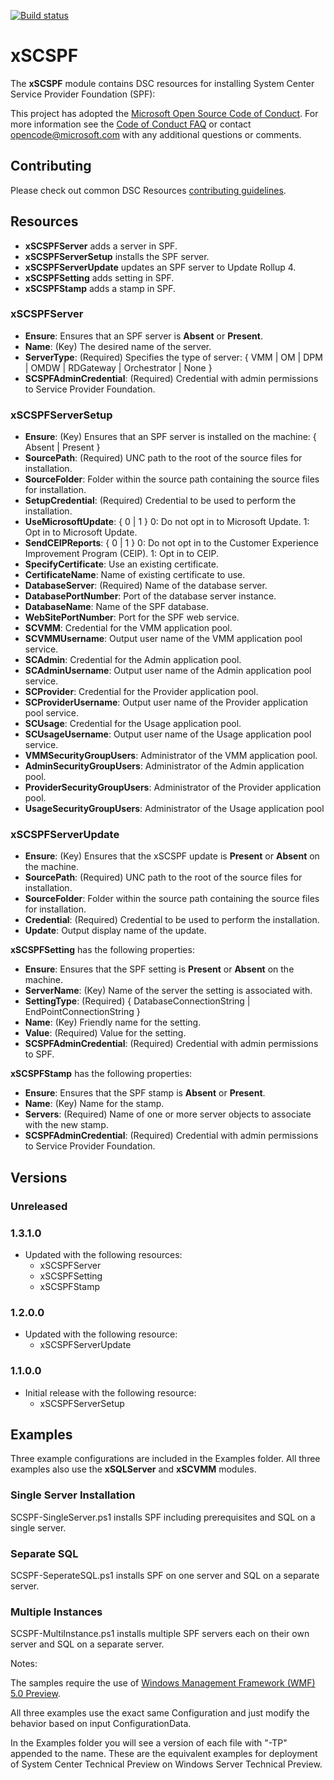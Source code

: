 [![Build status](https://ci.appveyor.com/api/projects/status/05um9vwey5h64bed/branch/master?svg=true)](https://ci.appveyor.com/project/PowerShell/xscspf/branch/master)

# xSCSPF

The **xSCSPF** module contains DSC resources for installing System Center Service Provider Foundation (SPF):

This project has adopted the [Microsoft Open Source Code of Conduct](https://opensource.microsoft.com/codeofconduct/).
For more information see the [Code of Conduct FAQ](https://opensource.microsoft.com/codeofconduct/faq/) or contact [opencode@microsoft.com](mailto:opencode@microsoft.com) with any additional questions or comments.

## Contributing
Please check out common DSC Resources [contributing guidelines](https://github.com/PowerShell/DscResource.Kit/blob/master/CONTRIBUTING.md).


## Resources

* **xSCSPFServer** adds a server in SPF.
* **xSCSPFServerSetup** installs the SPF server.
* **xSCSPFServerUpdate** updates an SPF server to Update Rollup 4.
* **xSCSPFSetting** adds setting in SPF.
* **xSCSPFStamp** adds a stamp in SPF. 

### xSCSPFServer

* **Ensure**: Ensures that an SPF server is **Absent** or **Present**. 
* **Name**: (Key) The desired name of the server.
* **ServerType**: (Required) Specifies the type of server: { VMM | OM | DPM | OMDW | RDGateway | Orchestrator | None }
* **SCSPFAdminCredential**: (Required) Credential with admin permissions to Service Provider Foundation.

### xSCSPFServerSetup

* **Ensure**: (Key) Ensures that an SPF server is installed on the machine: { Absent | Present }
* **SourcePath**: (Required) UNC path to the root of the source files for installation.
* **SourceFolder**: Folder within the source path containing the source files for installation.
* **SetupCredential**: (Required) Credential to be used to perform the installation.
* **UseMicrosoftUpdate**: { 0 | 1 } 
0: Do not opt in to Microsoft Update. 
1: Opt in to Microsoft Update.
* **SendCEIPReports**: { 0 | 1 } 
0: Do not opt in to the Customer Experience Improvement Program (CEIP). 
1: Opt in to CEIP.
* **SpecifyCertificate**: Use an existing certificate.
* **CertificateName**: Name of existing certificate to use.
* **DatabaseServer**: (Required) Name of the database server.
* **DatabasePortNumber**: Port of the database server instance.
* **DatabaseName**: Name of the SPF database.
* **WebSitePortNumber**: Port for the SPF web service.
* **SCVMM**: Credential for the VMM application pool.
* **SCVMMUsername**: Output user name of the VMM application pool service.
* **SCAdmin**: Credential for the Admin application pool.
* **SCAdminUsername**: Output user name of the Admin application pool service.
* **SCProvider**: Credential for the Provider application pool.
* **SCProviderUsername**: Output user name of the Provider application pool service.
* **SCUsage**: Credential for the Usage application pool.
* **SCUsageUsername**: Output user name of the Usage application pool service.
* **VMMSecurityGroupUsers**: Administrator of the VMM application pool.
* **AdminSecurityGroupUsers**: Administrator of the Admin application pool.
* **ProviderSecurityGroupUsers**: Administrator of the Provider application pool.
* **UsageSecurityGroupUsers**: Administrator of the Usage application pool

### xSCSPFServerUpdate

* **Ensure**: (Key) Ensures that the xSCSPF update is **Present** or **Absent** on the machine. 
* **SourcePath**: (Required) UNC path to the root of the source files for installation.
* **SourceFolder**: Folder within the source path containing the source files for installation.
* **Credential**: (Required) Credential to be used to perform the installation.
* **Update**: Output display name of the update.

**xSCSPFSetting** has the following properties:

* **Ensure**: Ensures that the SPF setting is **Present** or **Absent** on the machine. 
* **ServerName**: (Key) Name of the server the setting is associated with.
* **SettingType**: (Required) { DatabaseConnectionString | EndPointConnectionString }
* **Name**: (Key) Friendly name for the setting.
* **Value**: (Required) Value for the setting.
* **SCSPFAdminCredential**: (Required) Credential with admin permissions to SPF. 

**xSCSPFStamp** has the following properties:

* **Ensure**: Ensures that the SPF stamp is **Absent** or **Present**.
* **Name**: (Key) Name for the stamp.
* **Servers**: (Required) Name of one or more server objects to associate with the new stamp.
* **SCSPFAdminCredential**: (Required) Credential with admin permissions to Service Provider Foundation.


## Versions

### Unreleased

### 1.3.1.0

* Updated with the following resources:
    - xSCSPFServer
    - xSCSPFSetting
    - xSCSPFStamp

### 1.2.0.0

* Updated with the following resource:
    - xSCSPFServerUpdate

### 1.1.0.0

* Initial release with the following resource:
    - xSCSPFServerSetup

## Examples

Three example configurations are included in the Examples folder. 
All three examples also use the **xSQLServer** and **xSCVMM** modules.

### Single Server Installation

SCSPF-SingleServer.ps1 installs SPF including prerequisites and SQL on a single server.

### Separate SQL

SCSPF-SeperateSQL.ps1 installs SPF on one server and SQL on a separate server.

### Multiple Instances
SCSPF-MultiInstance.ps1 installs multiple SPF servers each on their own server and SQL on a separate server.

Notes: 

The samples require the use of [Windows Management Framework (WMF) 5.0 Preview](http://go.microsoft.com/fwlink/?LinkId=398175).

All three examples use the exact same Configuration and just modify the behavior based on input ConfigurationData.

In the Examples folder you will see a version of each file with "-TP" appended to the name. 
These are the equivalent examples for deployment of System Center Technical Preview on Windows Server Technical Preview.

